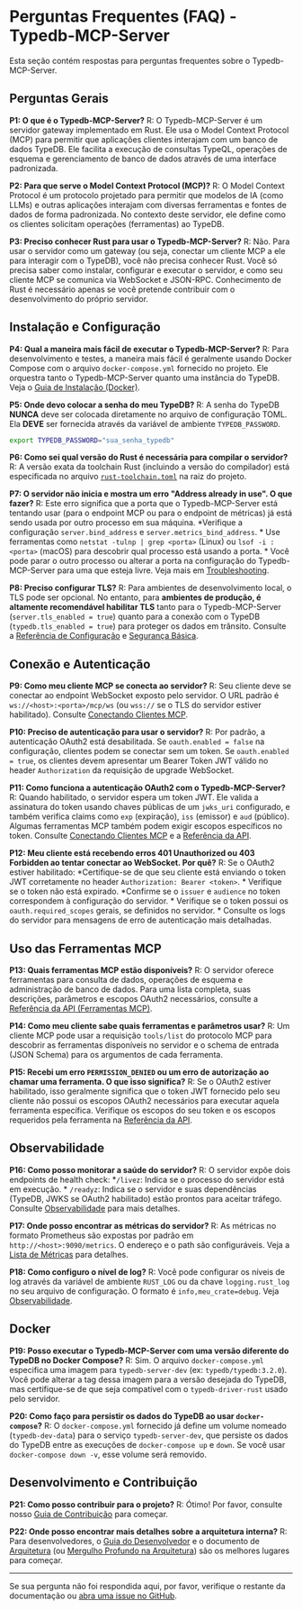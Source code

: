 
# Perguntas Frequentes (FAQ) - Typedb-MCP-Server

Esta seção contém respostas para perguntas frequentes sobre o Typedb-MCP-Server.

## Perguntas Gerais

**P1: O que é o Typedb-MCP-Server?**
R: O Typedb-MCP-Server é um servidor gateway implementado em Rust. Ele usa o Model Context Protocol (MCP) para permitir que aplicações clientes interajam com um banco de dados TypeDB. Ele facilita a execução de consultas TypeQL, operações de esquema e gerenciamento de banco de dados através de uma interface padronizada.

**P2: Para que serve o Model Context Protocol (MCP)?**
R: O Model Context Protocol é um protocolo projetado para permitir que modelos de IA (como LLMs) e outras aplicações interajam com diversas ferramentas e fontes de dados de forma padronizada. No contexto deste servidor, ele define como os clientes solicitam operações (ferramentas) ao TypeDB.

**P3: Preciso conhecer Rust para usar o Typedb-MCP-Server?**
R: Não. Para usar o servidor como um gateway (ou seja, conectar um cliente MCP a ele para interagir com o TypeDB), você não precisa conhecer Rust. Você só precisa saber como instalar, configurar e executar o servidor, e como seu cliente MCP se comunica via WebSocket e JSON-RPC. Conhecimento de Rust é necessário apenas se você pretende contribuir com o desenvolvimento do próprio servidor.

## Instalação e Configuração

**P4: Qual a maneira mais fácil de executar o Typedb-MCP-Server?**
R: Para desenvolvimento e testes, a maneira mais fácil é geralmente usando Docker Compose com o arquivo `docker-compose.yml` fornecido no projeto. Ele orquestra tanto o Typedb-MCP-Server quanto uma instância do TypeDB. Veja o [Guia de Instalação (Docker)](./user_guide/03_installation.md#2-usando-docker).

**P5: Onde devo colocar a senha do meu TypeDB?**
R: A senha do TypeDB **NUNCA** deve ser colocada diretamente no arquivo de configuração TOML. Ela **DEVE** ser fornecida através da variável de ambiente `TYPEDB_PASSWORD`.

   ```bash
   export TYPEDB_PASSWORD="sua_senha_typedb"
   ```

**P6: Como sei qual versão do Rust é necessária para compilar o servidor?**
R: A versão exata da toolchain Rust (incluindo a versão do compilador) está especificada no arquivo [`rust-toolchain.toml`](../rust-toolchain.toml) na raiz do projeto.

**P7: O servidor não inicia e mostra um erro "Address already in use". O que fazer?**
R: Este erro significa que a porta que o Typedb-MCP-Server está tentando usar (para o endpoint MCP ou para o endpoint de métricas) já está sendo usada por outro processo em sua máquina.
    *Verifique a configuração `server.bind_address` e `server.metrics_bind_address`.
    *   Use ferramentas como `netstat -tulnp | grep <porta>` (Linux) ou `lsof -i :<porta>` (macOS) para descobrir qual processo está usando a porta.
    *   Você pode parar o outro processo ou alterar a porta na configuração do Typedb-MCP-Server para uma que esteja livre. Veja mais em [Troubleshooting](./user_guide/10_troubleshooting.md#1-o-servidor-não-inicia).

**P8: Preciso configurar TLS?**
R: Para ambientes de desenvolvimento local, o TLS pode ser opcional. No entanto, para **ambientes de produção, é altamente recomendável habilitar TLS** tanto para o Typedb-MCP-Server (`server.tls_enabled = true`) quanto para a conexão com o TypeDB (`typedb.tls_enabled = true`) para proteger os dados em trânsito. Consulte a [Referência de Configuração](../reference/configuration.md) e [Segurança Básica](./user_guide/09_security_basics.md).

## Conexão e Autenticação

**P9: Como meu cliente MCP se conecta ao servidor?**
R: Seu cliente deve se conectar ao endpoint WebSocket exposto pelo servidor. O URL padrão é `ws://<host>:<porta>/mcp/ws` (ou `wss://` se o TLS do servidor estiver habilitado). Consulte [Conectando Clientes MCP](./user_guide/06_connecting_clients.md).

**P10: Preciso de autenticação para usar o servidor?**
R: Por padrão, a autenticação OAuth2 está desabilitada. Se `oauth.enabled = false` na configuração, clientes podem se conectar sem um token. Se `oauth.enabled = true`, os clientes devem apresentar um Bearer Token JWT válido no header `Authorization` da requisição de upgrade WebSocket.

**P11: Como funciona a autenticação OAuth2 com o Typedb-MCP-Server?**
R: Quando habilitado, o servidor espera um token JWT. Ele valida a assinatura do token usando chaves públicas de um `jwks_uri` configurado, e também verifica claims como `exp` (expiração), `iss` (emissor) e `aud` (público). Algumas ferramentas MCP também podem exigir escopos específicos no token. Consulte [Conectando Clientes MCP](./user_guide/06_connecting_clients.md) e a [Referência da API](../reference/api.md).

**P12: Meu cliente está recebendo erros 401 Unauthorized ou 403 Forbidden ao tentar conectar ao WebSocket. Por quê?**
R: Se o OAuth2 estiver habilitado:
    *Certifique-se de que seu cliente está enviando o token JWT corretamente no header `Authorization: Bearer <token>`.
    *   Verifique se o token não está expirado.
    *Confirme se o `issuer` e `audience` no token correspondem à configuração do servidor.
    *   Verifique se o token possui os `oauth.required_scopes` gerais, se definidos no servidor.
    *   Consulte os logs do servidor para mensagens de erro de autenticação mais detalhadas.

## Uso das Ferramentas MCP

**P13: Quais ferramentas MCP estão disponíveis?**
R: O servidor oferece ferramentas para consulta de dados, operações de esquema e administração de banco de dados. Para uma lista completa, suas descrições, parâmetros e escopos OAuth2 necessários, consulte a [Referência da API (Ferramentas MCP)](../reference/api.md).

**P14: Como meu cliente sabe quais ferramentas e parâmetros usar?**
R: Um cliente MCP pode usar a requisição `tools/list` do protocolo MCP para descobrir as ferramentas disponíveis no servidor e o schema de entrada (JSON Schema) para os argumentos de cada ferramenta.

**P15: Recebi um erro `PERMISSION_DENIED` ou um erro de autorização ao chamar uma ferramenta. O que isso significa?**
R: Se o OAuth2 estiver habilitado, isso geralmente significa que o token JWT fornecido pelo seu cliente não possui os escopos OAuth2 necessários para executar aquela ferramenta específica. Verifique os escopos do seu token e os escopos requeridos pela ferramenta na [Referência da API](../reference/api.md).

## Observabilidade

**P16: Como posso monitorar a saúde do servidor?**
R: O servidor expõe dois endpoints de health check:
    *`/livez`: Indica se o processo do servidor está em execução.
    *   `/readyz`: Indica se o servidor e suas dependências (TypeDB, JWKS se OAuth2 habilitado) estão prontos para aceitar tráfego.
    Consulte [Observabilidade](./user_guide/08_observability.md) para mais detalhes.

**P17: Onde posso encontrar as métricas do servidor?**
R: As métricas no formato Prometheus são expostas por padrão em `http://<host>:9090/metrics`. O endereço e o path são configuráveis. Veja a [Lista de Métricas](../reference/metrics_list.md) para detalhes.

**P18: Como configuro o nível de log?**
R: Você pode configurar os níveis de log através da variável de ambiente `RUST_LOG` ou da chave `logging.rust_log` no seu arquivo de configuração. O formato é `info,meu_crate=debug`. Veja [Observabilidade](./user_guide/08_observability.md).

## Docker

**P19: Posso executar o Typedb-MCP-Server com uma versão diferente do TypeDB no Docker Compose?**
R: Sim. O arquivo `docker-compose.yml` especifica uma imagem para `typedb-server-dev` (ex: `typedb/typedb:3.2.0`). Você pode alterar a tag dessa imagem para a versão desejada do TypeDB, mas certifique-se de que seja compatível com o `typedb-driver-rust` usado pelo servidor.

**P20: Como faço para persistir os dados do TypeDB ao usar `docker-compose`?**
R: O `docker-compose.yml` fornecido já define um volume nomeado (`typedb-dev-data`) para o serviço `typedb-server-dev`, que persiste os dados do TypeDB entre as execuções de `docker-compose up` e `down`. Se você usar `docker-compose down -v`, esse volume será removido.

## Desenvolvimento e Contribuição

**P21: Como posso contribuir para o projeto?**
R: Ótimo! Por favor, consulte nosso [Guia de Contribuição](../CONTRIBUTING.md) para começar.

**P22: Onde posso encontrar mais detalhes sobre a arquitetura interna?**
R: Para desenvolvedores, o [Guia do Desenvolvedor](../developer_guide/01_introduction.md) e o documento de [Arquitetura](./architecture.md) (ou [Mergulho Profundo na Arquitetura](../developer_guide/03_architecture_deep_dive.md)) são os melhores lugares para começar.

---

Se sua pergunta não foi respondida aqui, por favor, verifique o restante da documentação ou [abra uma issue no GitHub](https://github.com/guilhermeleste/Typedb-MCP-Server/issues).
